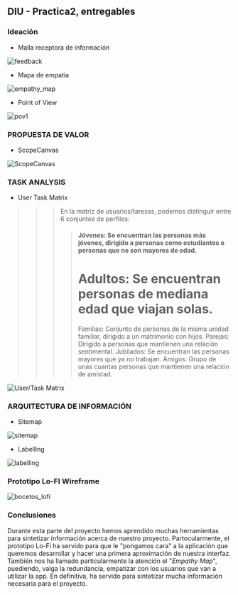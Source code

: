 
## DIU - Practica2, entregables

### Ideación 
* Malla receptora de información 

![feedback](https://user-images.githubusercontent.com/75760642/115119165-4a4f5500-9fa7-11eb-8e1e-b3101297dd67.PNG)
* Mapa de empatía

![empathy_map](https://user-images.githubusercontent.com/75760642/115119291-eaa57980-9fa7-11eb-8ddf-97859b26d308.PNG)
* Point of View 

![pov1](https://user-images.githubusercontent.com/75760642/115119303-f729d200-9fa7-11eb-9eb7-647225149615.jpg)

### PROPUESTA DE VALOR
* ScopeCanvas

![ScopeCanvas](https://user-images.githubusercontent.com/75760642/115152910-851ebf00-a073-11eb-80a6-32b22511ba6c.PNG)


### TASK ANALYSIS

* User Task Matrix 

>>> En la matriz de usuarios/taresas, podemos distinguir entre 6 conjuntos de perfiles:
>>>> #### Jóvenes: Se encuentran las personas más jóvenes, dirigido a personas como estudiantes o personas que no son mayores de edad.
>>>> # Adultos: Se encuentran personas de mediana edad que viajan solas.
>>>> Familias: Conjunto de personas de la misma unidad familiar, dirigido a un matrimonio con hijos.
>>>> Parejas: Dirigido a personas que mantienen una relación sentimental.
>>>> Jubilados: Se encuentran las personas mayores que ya no trabajan.
>>>> Amigos: Grupo de unas cuantas personas que mantienen una relación de amistad.


![User/Task Matrix](https://user-images.githubusercontent.com/62752334/115234754-b05be980-a119-11eb-88ec-e9bc64fdea6b.png)




### ARQUITECTURA DE INFORMACIÓN

* Sitemap 

![sitemap](https://user-images.githubusercontent.com/62752334/115152877-57d21100-a073-11eb-9a23-21b8c163837c.png)

* Labelling 

![labelling](https://user-images.githubusercontent.com/62752334/115155090-9a4d1b00-a07e-11eb-8044-4232dfbb6b67.png)



### Prototipo Lo-FI Wireframe 

![bocetos_lofi](https://user-images.githubusercontent.com/75760642/115152915-8ea82700-a073-11eb-92ea-16f400878fab.png)


### Conclusiones  

Durante esta parte del proyecto hemos aprendido muchas herramientas para sintetizar información acerca de nuestro proyecto. Partocularmente, el prototipo Lo-Fi ha servido para que le "pongamos cara" a la aplicación que queremos desarrollar y hacer una primera aproximación de nuestra interfaz. También nos ha llamado particularmente la atención el "*Empathy Map*", puediendo, valga la redundancia, empatizar con los usuarios que van a utilizar la app. En definitiva, ha servido para sintetizar mucha información necesaria para el proyecto.
